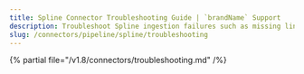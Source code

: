 ```yaml
---
title: Spline Connector Troubleshooting Guide | `brandName` Support
description: Troubleshoot Spline ingestion failures such as missing lineage graph, metadata gaps, or Spark incompatibilities.
slug: /connectors/pipeline/spline/troubleshooting
---
```


{% partial file="/v1.8/connectors/troubleshooting.md" /%}
